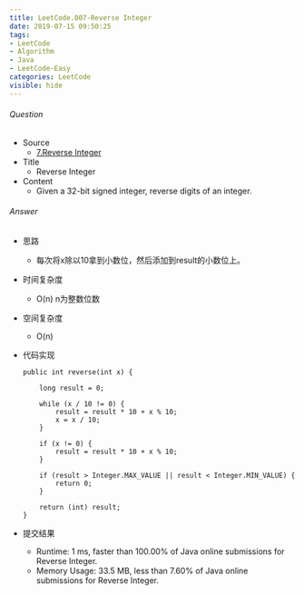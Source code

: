 ```yaml
---
title: LeetCode.007-Reverse Integer
date: 2019-07-15 09:50:25
tags:
- LeetCode
- Algorithm
- Java
- LeetCode-Easy
categories: LeetCode
visible: hide 
---
```

###### Question
- Source
	- [7.Reverse Integer](https://leetcode.com/problems/reverse-integer/)
- Title
	- Reverse Integer
- Content 
	- Given a 32-bit signed integer, reverse digits of an integer.
<!--more-->

###### Answer
- 思路
	- 每次将x除以10拿到小数位，然后添加到result的小数位上。
- 时间复杂度
	- O(n) n为整数位数
- 空间复杂度
	- O(n)
- 代码实现

	```
	public int reverse(int x) {

        long result = 0;

        while (x / 10 != 0) {
            result = result * 10 + x % 10;
            x = x / 10;
        }

        if (x != 0) {
            result = result * 10 + x % 10;
        }

        if (result > Integer.MAX_VALUE || result < Integer.MIN_VALUE) {
            return 0;
        }

        return (int) result;
    }
	```
- 提交结果
	- Runtime: 1 ms, faster than 100.00% of Java online submissions for Reverse Integer.
	- Memory Usage: 33.5 MB, less than 7.60% of Java online submissions for Reverse Integer.